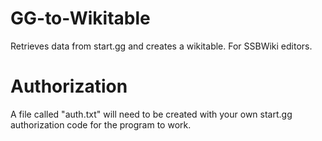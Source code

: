 # GG-to-Wikitable
Retrieves data from start.gg and creates a wikitable. For SSBWiki editors.
 
# Authorization
 A file called "auth.txt" will need to be created with your own start.gg authorization code for the program to work.
